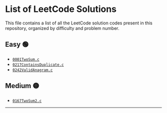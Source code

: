 # List of LeetCode Solutions

This file contains a list of all the LeetCode solution codes present in this repository, organized by difficulty and problem number.

## Easy 🟢
- [`0001TwoSum.c`](./Easy/0001TwoSum.c)
- [`0217ContainsDuplicate.c`](./Easy/0217ContainsDuplicate.c)
- [`0242ValidAnagram.c`](./Easy/0242ValidAnagram.c)

## Medium 🟡
- [`0167TwoSum2.c`](./Medium/0167TwoSum2.c)

---

